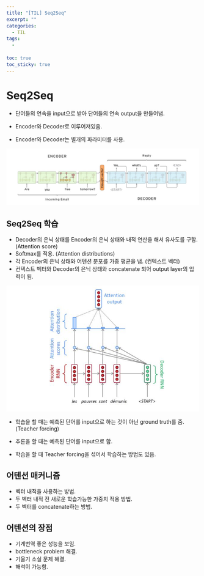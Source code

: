```yaml
---
title: "[TIL] Seq2Seq"
excerpt: ""
categories:
  - TIL
tags:
  - 

toc: true
toc_sticky: true
---
```


# Seq2Seq

- 단어들의 연속을 input으로 받아 단어들의 연속 output을 만들어냄.

- Encoder와 Decoder로 이루어져있음.

- Encoder와 Decoder는 별개의 파라미터를 사용.

![seq2seq](../images/seq2seq.JPG)

## Seq2Seq 학습

- Decoder의 은닉 상태를 Encoder의 은닉 상태와 내적 연산을 해서 유사도를 구함. (Attention score)
- Softmax를 적용. (Attention distributions)
- 각 Encoder의 은닉 상태와 어텐션 분포를 가중 평균을 냄. (컨텍스트 벡터)
- 컨텍스트 벡터와 Decoder의 은닉 상태와 concatenate 되어 output layer의 입력이 됨.

![seq2seq](../images/seq2seq_train.JPG)

- 학습을 할 때는 예측된 단어를 input으로 하는 것이 아닌 ground truth를 줌. (Teacher forcing)

- 추론을 할 때는 예측된 단어를 input으로 함.

- 학습을 할 때 Teacher forcing을 섞어서 학습하는 방법도 있음.

## 어텐션 매커니즘

- 벡터 내적을 사용하는 방법.
- 두 벡터 내적 전 새로운 학습가능한 가중치 적용 방법.
- 두 벡터를 concatenate하는 방법.

## 어텐션의 장점

- 기계번역 좋은 성능을 보임.
- bottleneck problem 해결.
- 기울기 소실 문제 해결.
- 해석이 가능함.